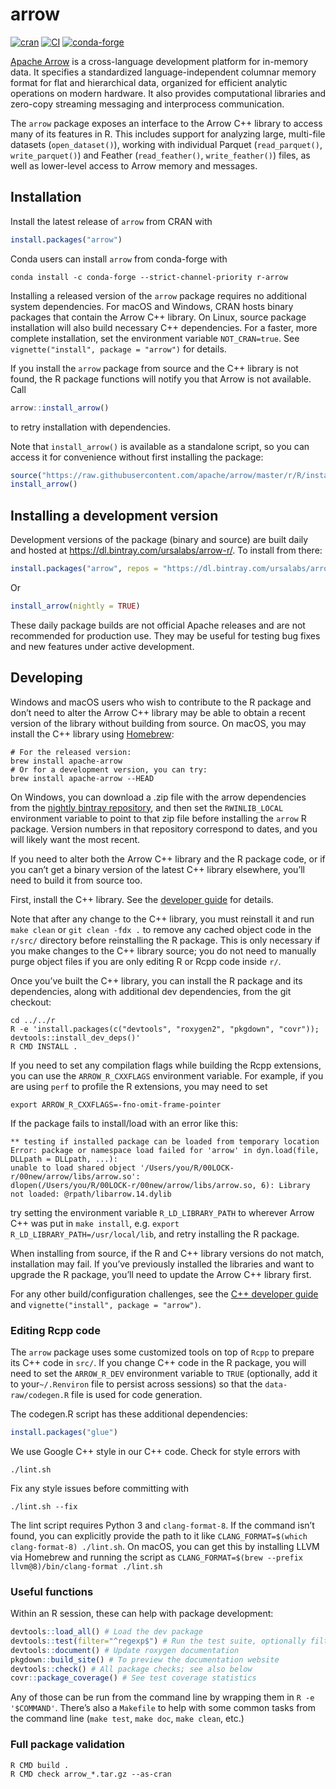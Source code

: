 # arrow

[![cran](https://www.r-pkg.org/badges/version-last-release/arrow)](https://cran.r-project.org/package=arrow)
[![CI](https://github.com/apache/arrow/workflows/R/badge.svg?event=push)](https://github.com/apache/arrow/actions?query=workflow%3AR+branch%3Amaster+event%3Apush)
[![conda-forge](https://img.shields.io/conda/vn/conda-forge/r-arrow.svg)](https://anaconda.org/conda-forge/r-arrow)

[Apache Arrow](https://arrow.apache.org/) is a cross-language
development platform for in-memory data. It specifies a standardized
language-independent columnar memory format for flat and hierarchical
data, organized for efficient analytic operations on modern hardware. It
also provides computational libraries and zero-copy streaming messaging
and interprocess communication.

The `arrow` package exposes an interface to the Arrow C++ library to
access many of its features in R. This includes support for analyzing
large, multi-file datasets (`open_dataset()`), working with individual
Parquet (`read_parquet()`, `write_parquet()`) and Feather
(`read_feather()`, `write_feather()`) files, as well as lower-level
access to Arrow memory and messages.

## Installation

Install the latest release of `arrow` from CRAN with

```r
install.packages("arrow")
```

Conda users can install `arrow` from conda-forge with

```
conda install -c conda-forge --strict-channel-priority r-arrow
```

Installing a released version of the `arrow` package requires no
additional system dependencies. For macOS and Windows, CRAN hosts binary
packages that contain the Arrow C++ library. On Linux, source package
installation will also build necessary C++ dependencies. For a faster,
more complete installation, set the environment variable `NOT_CRAN=true`.
See `vignette("install", package = "arrow")` for details.

If you install the `arrow` package from source and the C++ library is
not found, the R package functions will notify you that Arrow is not
available. Call

```r
arrow::install_arrow()
```

to retry installation with dependencies.

Note that `install_arrow()` is available as a standalone script, so you can
access it for convenience without first installing the package:

```r
source("https://raw.githubusercontent.com/apache/arrow/master/r/R/install-arrow.R")
install_arrow()
```

## Installing a development version

Development versions of the package (binary and source) are built daily and hosted at
<https://dl.bintray.com/ursalabs/arrow-r/>. To install from there:

``` r
install.packages("arrow", repos = "https://dl.bintray.com/ursalabs/arrow-r")
```

Or

```r
install_arrow(nightly = TRUE)
```

These daily package builds are not official Apache releases and are not
recommended for production use. They may be useful for testing bug fixes
and new features under active development.

## Developing

Windows and macOS users who wish to contribute to the R package and
don’t need to alter the Arrow C++ library may be able to obtain a
recent version of the library without building from source. On macOS,
you may install the C++ library using [Homebrew](https://brew.sh/):

``` shell
# For the released version:
brew install apache-arrow
# Or for a development version, you can try:
brew install apache-arrow --HEAD
```

On Windows, you can download a .zip file with the arrow dependencies from the
[nightly bintray repository](https://dl.bintray.com/ursalabs/arrow-r/libarrow/bin/windows-35/),
and then set the `RWINLIB_LOCAL` environment variable to point to that
zip file before installing the `arrow` R package. Version numbers in that
repository correspond to dates, and you will likely want the most recent.

If you need to alter both the Arrow C++ library and the R package code,
or if you can’t get a binary version of the latest C++ library
elsewhere, you’ll need to build it from source too.

First, install the C++ library. See the [developer
guide](https://arrow.apache.org/docs/developers/cpp/building.html) for details.

Note that after any change to the C++ library, you must reinstall it and
run `make clean` or `git clean -fdx .` to remove any cached object code
in the `r/src/` directory before reinstalling the R package. This is
only necessary if you make changes to the C++ library source; you do not
need to manually purge object files if you are only editing R or Rcpp
code inside `r/`.

Once you’ve built the C++ library, you can install the R package and its
dependencies, along with additional dev dependencies, from the git
checkout:

``` shell
cd ../../r
R -e 'install.packages(c("devtools", "roxygen2", "pkgdown", "covr")); devtools::install_dev_deps()'
R CMD INSTALL .
```

If you need to set any compilation flags while building the Rcpp
extensions, you can use the `ARROW_R_CXXFLAGS` environment variable. For
example, if you are using `perf` to profile the R extensions, you may
need to set

``` shell
export ARROW_R_CXXFLAGS=-fno-omit-frame-pointer
```

If the package fails to install/load with an error like this:

    ** testing if installed package can be loaded from temporary location
    Error: package or namespace load failed for 'arrow' in dyn.load(file, DLLpath = DLLpath, ...):
    unable to load shared object '/Users/you/R/00LOCK-r/00new/arrow/libs/arrow.so':
    dlopen(/Users/you/R/00LOCK-r/00new/arrow/libs/arrow.so, 6): Library not loaded: @rpath/libarrow.14.dylib

try setting the environment variable `R_LD_LIBRARY_PATH` to wherever
Arrow C++ was put in `make install`, e.g. `export
R_LD_LIBRARY_PATH=/usr/local/lib`, and retry installing the R package.

When installing from source, if the R and C++ library versions do not
match, installation may fail. If you’ve previously installed the
libraries and want to upgrade the R package, you’ll need to update the
Arrow C++ library first.

For any other build/configuration challenges, see the [C++ developer
guide](https://arrow.apache.org/docs/developers/cpp/building.html) and
`vignette("install", package = "arrow")`.

### Editing Rcpp code

The `arrow` package uses some customized tools on top of `Rcpp` to
prepare its C++ code in `src/`. If you change C++ code in the R package,
you will need to set the `ARROW_R_DEV` environment variable to `TRUE`
(optionally, add it to your`~/.Renviron` file to persist across
sessions) so that the `data-raw/codegen.R` file is used for code
generation.

The codegen.R script has these additional dependencies:

``` r
install.packages("glue")
```

We use Google C++ style in our C++ code. Check for style errors with

    ./lint.sh

Fix any style issues before committing with

    ./lint.sh --fix

The lint script requires Python 3 and `clang-format-8`. If the command
isn’t found, you can explicitly provide the path to it like
`CLANG_FORMAT=$(which clang-format-8) ./lint.sh`. On macOS, you can get
this by installing LLVM via Homebrew and running the script as
`CLANG_FORMAT=$(brew --prefix llvm@8)/bin/clang-format ./lint.sh`

### Useful functions

Within an R session, these can help with package development:

``` r
devtools::load_all() # Load the dev package
devtools::test(filter="^regexp$") # Run the test suite, optionally filtering file names
devtools::document() # Update roxygen documentation
pkgdown::build_site() # To preview the documentation website
devtools::check() # All package checks; see also below
covr::package_coverage() # See test coverage statistics
```

Any of those can be run from the command line by wrapping them in `R -e
'$COMMAND'`. There’s also a `Makefile` to help with some common tasks
from the command line (`make test`, `make doc`, `make clean`, etc.)

### Full package validation

``` shell
R CMD build .
R CMD check arrow_*.tar.gz --as-cran
```
